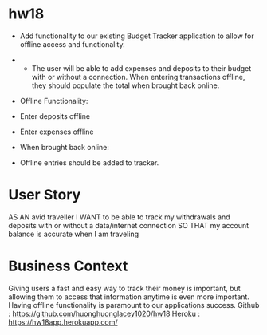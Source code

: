 # hw18
* Add functionality to our existing Budget Tracker application to allow for offline access and functionality.
* * The user will be able to add expenses and deposits to their budget with or without a connection. When entering transactions offline, they should populate the total when brought back online.
* Offline Functionality:


* Enter deposits offline


* Enter expenses offline


* When brought back online:

* Offline entries should be added to tracker.


# User Story
AS AN avid traveller
I WANT to be able to track my withdrawals and deposits with or without a data/internet connection
SO THAT my account balance is accurate when I am traveling

# Business Context
Giving users a fast and easy way to track their money is important, but allowing them to access that information anytime is even more important. Having offline functionality is paramount to our applications success.
Github : https://github.com/huonghuonglacey1020/hw18
Heroku : https://hw18app.herokuapp.com/